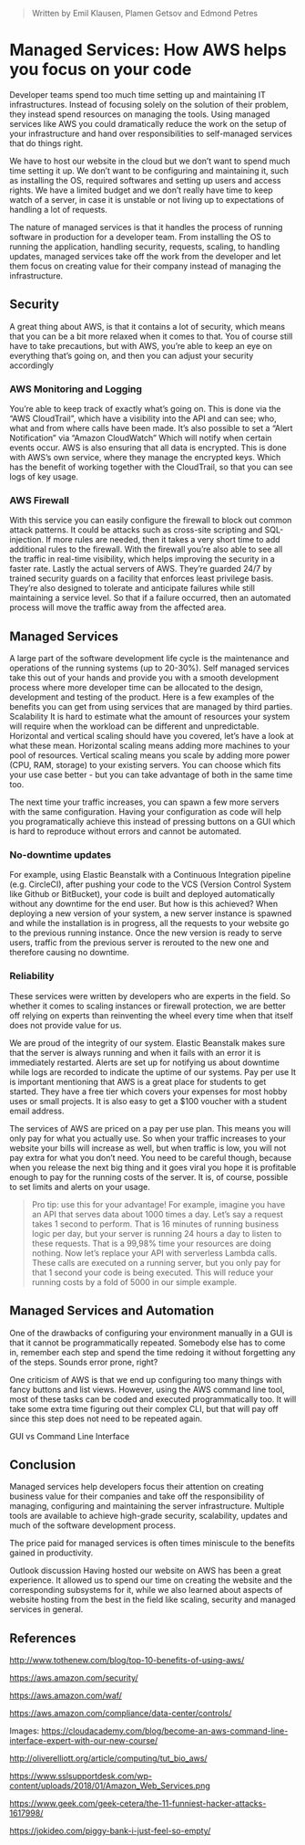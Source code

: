 > Written by Emil Klausen, Plamen Getsov and Edmond Petres


# Managed Services: How AWS helps you focus on your code


Developer teams spend too much time setting up and maintaining IT infrastructures. Instead of focusing solely on the solution of their problem, they instead spend resources on managing the tools. Using managed services like AWS you could dramatically reduce the work on the setup of your infrastructure and hand over responsibilities to self-managed services that do things right.

We have to host our website in the cloud but we don’t want to spend much time setting it up. 
We don’t want to be configuring and maintaining it, such as installing the OS, required softwares and setting up users and access rights.
We have a limited budget and we don’t really have time to keep watch of a server, in case it is unstable or not living up to expectations of handling a lot of requests.

The nature of managed services is that it handles the process of running software in production for a developer team. From installing the OS to running the application, handling security, requests, scaling, to handling updates, managed services take off the work from the developer and let them focus on creating value for their company instead of managing the infrastructure.


## Security
A great thing about AWS, is that it contains a lot of security, which means that you can be a bit more relaxed when it comes to that. You of course still have to take precautions, but with AWS, you’re able to keep an eye on everything that’s going on, and then you can adjust your security accordingly
 
### AWS Monitoring and Logging
You’re able to keep track of exactly what’s going on. This is done via the “AWS CloudTrail”, which have a visibility into the API and can see; who, what and from where calls have been made.
It’s also possible to set a “Alert Notification” via “Amazon CloudWatch” Which will notify when certain events occur.
AWS is also ensuring that all data is encrypted. This is done with AWS’s own service, where they manage the encrypted keys. Which has the benefit of working together with the CloudTrail, so that you can see logs of key usage. 

### AWS Firewall 
With this service you can easily configure the firewall to block out common attack patterns. It could be attacks such as cross-site scripting and SQL-injection. If more rules are needed, then it takes a very short time to add additional rules to the firewall. With the firewall you’re also able to see all the traffic in real-time visibility, which helps improving the security in a faster rate.
Lastly the actual servers of AWS. They’re guarded 24/7 by trained security guards on a facility that enforces least privilege basis. They’re also designed to tolerate and anticipate failures while still maintaining a service level. So that if a failure occurred, then an automated process will move the traffic away from the affected area.

## Managed Services

A large part of the software development life cycle is the maintenance and operations of the running systems (up to 20-30%).
Self managed services take this out of your hands and provide you with a smooth development process where more developer time can be allocated to the design, development and testing of the product. Here is a few examples of the benefits you can get from using services that are managed by third parties.
Scalability
It is hard to estimate what the amount of resources your system will require when the workload can be different and unpredictable. Horizontal and vertical scaling should have you covered, let’s have a look at what these mean. Horizontal scaling means adding more machines to your pool of resources. Vertical scaling means you scale by adding more power (CPU, RAM, storage) to your existing servers. You can choose which fits your use case better - but you can take advantage of both in the same time too.

The next time your traffic increases, you can spawn a few more servers with the same configuration. Having your configuration as code will help you programatically achieve this instead of pressing buttons on a GUI which is hard to reproduce without errors and cannot be automated.

### No-downtime updates

For example, using Elastic Beanstalk with a Continuous Integration pipeline (e.g. CircleCI), after pushing your code to the VCS (Version Control System like Github or BitBucket), your code is built and deployed automatically without any downtime for the end user. But how is this achieved? When deploying a new version of your system, a new server instance is spawned and while the installation is in progress, all the requests to your website go to the previous running instance. Once the new version is ready to serve users, traffic from the previous server is rerouted to the new one and therefore causing no downtime.

### Reliability
These services were written by developers who are experts in the field. So whether it comes to scaling instances or firewall protection, we are better off relying on experts than reinventing the wheel every time when that itself does not provide value for us. 

We are proud of the integrity of our system. Elastic Beanstalk makes sure that the server is always running and when it fails with an error it is immediately restarted. Alerts are set up for notifying us about downtime while logs are recorded to indicate the uptime of our systems.
Pay per use
It is important mentioning that AWS is a great place for students to get started. They have a free tier which covers your expenses for most hobby uses or small projects. It is also easy to get a $100 voucher with a student email address.

The services of AWS are priced on a pay per use plan. This means you will only pay for what you actually use. So when your traffic increases to your website your bills will increase as well, but when traffic is low, you will not pay extra for what you don’t need. You need to be careful though, because when you release the next big thing and it goes viral you hope it is profitable enough to pay for the running costs of the server. It is, of course, possible to set limits and alerts on your usage.

> Pro tip: use this for your advantage! 
> For example, imagine you have an API that serves data about 1000 times a day. Let’s say a request takes 1 second to perform. That is 16 minutes of running business logic per day, but your server is running 24 hours a day to listen to these requests. That is a 99,98% time your resources are doing nothing. Now let’s replace your API with serverless Lambda calls. These calls are executed on a running server, but you only pay for that 1 second your code is being executed. This will reduce your running costs by a fold of 5000 in our simple example.


## Managed Services and Automation
One of the drawbacks of configuring your environment manually in a GUI is that it cannot be programmatically repeated. Somebody else has to come in, remember each step and spend the time redoing it without forgetting any of the steps. Sounds error prone, right?

One criticism of AWS is that we end up configuring too many things with fancy buttons and list views. However, using the AWS command line tool, most of these tasks can be coded and executed programmatically too. It will take some extra time figuring out their complex CLI, but that will pay off since this step does not need to be repeated again.


GUI vs Command Line Interface


## Conclusion
Managed services help developers focus their attention on creating business value for their companies and take off the responsibility of managing, configuring and maintaining the server infrastructure. Multiple tools are available to achieve high-grade security, scalability, updates and much of the software development process.

The price paid for managed services is often times miniscule to the benefits gained in productivity.

Outlook discussion
Having hosted our website on AWS has been a great experience. It allowed us to spend our time on creating the website and the corresponding subsystems for it, while we also learned about aspects of website hosting from the best in the field like scaling, security and managed services in general.

## References
http://www.tothenew.com/blog/top-10-benefits-of-using-aws/

https://aws.amazon.com/security/

https://aws.amazon.com/waf/

https://aws.amazon.com/compliance/data-center/controls/

Images:
https://cloudacademy.com/blog/become-an-aws-command-line-interface-expert-with-our-new-course/

http://oliverelliott.org/article/computing/tut_bio_aws/

https://www.sslsupportdesk.com/wp-content/uploads/2018/01/Amazon_Web_Services.png

https://www.geek.com/geek-cetera/the-11-funniest-hacker-attacks-1617998/

https://jokideo.com/piggy-bank-i-just-feel-so-empty/


